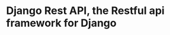 Django Rest API, the Restful api framework for Django
=====================================================
